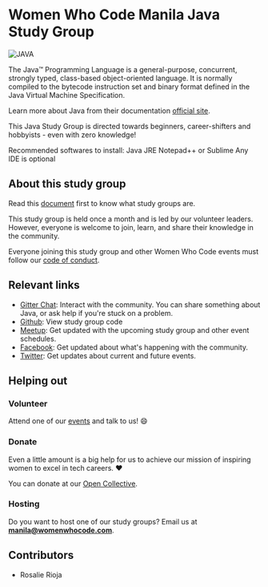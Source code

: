 # Women Who Code Manila Java Study Group

![JAVA](https://upload.wikimedia.org/wikipedia/de/e/e1/Java-Logo.svg)

The Java™ Programming Language is a general-purpose, concurrent, strongly typed, class-based object-oriented language. It is normally compiled to the bytecode instruction set and binary format defined in the Java Virtual Machine Specification.


Learn more about Java from their documentation [official site](https://docs.oracle.com/javase/8/docs/technotes/guides/language/).

This Java Study Group is directed towards beginners, career-shifters and hobbyists - even with zero knowledge!

Recommended softwares to install:
	Java JRE
	Notepad++ or Sublime
	Any IDE is optional

## About this study group

Read this [document](wwcodemanila/study_groups.md) first to know what study groups are.

This study group is held once a month and is led by our volunteer leaders. However, everyone is welcome to join, learn, and share their knowledge in the community.

Everyone joining this study group and other Women Who Code events must follow our [code of conduct](https://github.com/WomenWhoCode/guidelines-resources/blob/master/code_of_conduct.md).

## Relevant links

- [Gitter Chat](https://gitter.im/WWCodeManila/Java): Interact with the community. You can share something about Java, or ask help if you're stuck on a problem.
- [Github](https://github.com/wwcodemanila/WWCodeManila-Java): View study group code
- [Meetup](https://bit.ly/wwcodemanilameetups): Get updated with the upcoming study group and other event schedules.
- [Facebook](https://facebook.com/wwcodemanila): Get updated about what's happening with the community.
- [Twitter](https://twitter.com/wwcodemanila): Get updates about current and future events.

## Helping out

### Volunteer

Attend one of our [events](https://bit.ly/wwcodemanilameetups) and talk to us! :smile:

### Donate

Even a little amount is a big help for us to achieve our mission of inspiring women to excel in tech careers. :heart:

You can donate at our [Open Collective](https://opencollective.com/wwcodemanila).

### Hosting

Do you want to host one of our study groups? Email us at **manila@womenwhocode.com**.

## Contributors

- Rosalie Rioja
